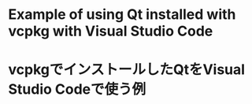 # Example of using Qt installed with vcpkg with Visual Studio Code
# vcpkgでインストールしたQtをVisual Studio Codeで使う例
